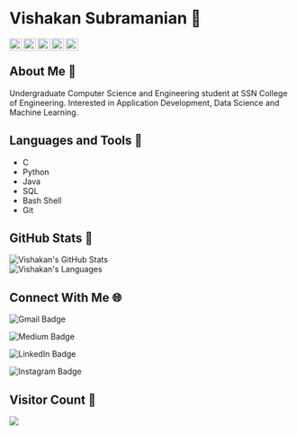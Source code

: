 

 # Vishakan Subramanian :bust_in_silhouette:
 
<a href="https://www.linkedin.com/in/vishakan-subramanian-24b8631b2/">
  <img align="left" alt="Vishakan's LinkedIn" width="22px" src="https://cdn.jsdelivr.net/npm/simple-icons@v3/icons/linkedin.svg" />
</a>
<a href="https://github.com/Vishakan-Subramanian">
  <img align="left" alt="Vishakan's Github" width="22px" src="https://cdn.jsdelivr.net/npm/simple-icons@v3/icons/github.svg" />
</a>
<a href="https://www.instagram.com/vishakan_s/">
  <img align="left" alt="Vishakan's Instagram" width="22px" src="https://cdn.jsdelivr.net/npm/simple-icons@v3/icons/instagram.svg" />
</a>
<a href="https://www.facebook.com/VishakanSubramanian123/">
  <img align="left" alt="Vishakan's Facebook" width="22px" src="https://cdn.jsdelivr.net/npm/simple-icons@v3/icons/facebook.svg" />
</a>
<a href="https://medium.com/@svishakan123">
  <img align="left" alt="Vishakan's Medium" width="22px" src="https://cdn.jsdelivr.net/npm/simple-icons@v3/icons/medium.svg" />
</a>

<br>

## About Me :man:
Undergraduate Computer Science and Engineering student at SSN College of Engineering.
Interested in Application Development, Data Science and Machine Learning.


## Languages and Tools :eyes:
- C
- Python
- Java
- SQL
- Bash Shell
- Git


## GitHub Stats :thought_balloon:

<img align="center" src="https://github-readme-stats.vercel.app/api?username=Vishakan-Subramanian&count_private=true&show_icons=true&theme=calm" alt="Vishakan's GitHub Stats" />

<br>

<img align="center" src="https://github-readme-stats.vercel.app/api/top-langs/?username=Vishakan-Subramanian&layout=compact" alt = "Vishakan's Languages" />  

##  Connect With Me :globe_with_meridians:
![Gmail Badge](https://img.shields.io/badge/-svishakan123@gmail.com-c14438?style=for-the-badge&logo=Gmail&logoColor=white&link=mailto:svishakan123@gmail.com)

![Medium Badge](https://img.shields.io/badge/-@svishakan123-66cdaa?style=for-the-badge&logo=Medium&logoColor=white&link=https://medium.com/@svishakan123)

![LinkedIn Badge](https://img.shields.io/badge/-vishakan_subramanian-0e76a8?style=for-the-badge&logo=Linkedin&logoColor=white&link=https://www.linkedin.com/in/vishakan-subramanian-24b8631b2/)

![Instagram Badge](https://img.shields.io/badge/-@vishakan__s-DD2A7B?style=for-the-badge&logo=Instagram&logoColor=white&link=https://www.instagram.com/vishakan_s/)
<br>

## Visitor Count :bell:
 <img src="https://profile-counter.glitch.me/Vishakan-Subramanian/count.svg" />



